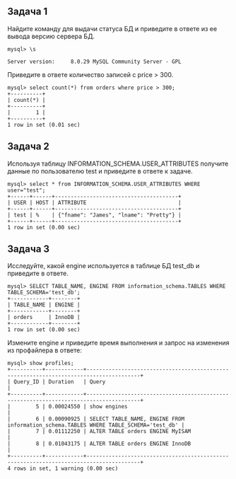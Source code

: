 ## Задача 1

Найдите команду для выдачи статуса БД и приведите в ответе из ее вывода версию сервера БД.
```
mysql> \s

Server version:		8.0.29 MySQL Community Server - GPL
```

Приведите в ответе количество записей с price > 300.
```
mysql> select count(*) from orders where price > 300;
+----------+
| count(*) |
+----------+
|        1 |
+----------+
1 row in set (0.01 sec)
```

## Задача 2

Используя таблицу INFORMATION_SCHEMA.USER_ATTRIBUTES получите данные по пользователю test и приведите в ответе к задаче.
```
mysql> select * from INFORMATION_SCHEMA.USER_ATTRIBUTES WHERE user="test";
+------+------+---------------------------------------+
| USER | HOST | ATTRIBUTE                             |
+------+------+---------------------------------------+
| test | %    | {"fname": "James", "lname": "Pretty"} |
+------+------+---------------------------------------+
1 row in set (0.00 sec)
```

## Задача 3

Исследуйте, какой engine используется в таблице БД test_db и приведите в ответе.
```
mysql> SELECT TABLE_NAME, ENGINE FROM information_schema.TABLES WHERE TABLE_SCHEMA='test_db';
+------------+--------+
| TABLE_NAME | ENGINE |
+------------+--------+
| orders     | InnoDB |
+------------+--------+
1 row in set (0.00 sec)
```
Измените engine и приведите время выполнения и запрос на изменения из профайлера в ответе:
```
mysql> show profiles;
+----------+------------+---------------------------------------------------------------------------------------+
| Query_ID | Duration   | Query                                                                                 |
+----------+------------+---------------------------------------------------------------------------------------+
|        5 | 0.00024550 | show engines                                                                          |
|        6 | 0.00090925 | SELECT TABLE_NAME, ENGINE FROM information_schema.TABLES WHERE TABLE_SCHEMA='test_db' |
|        7 | 0.01112250 | ALTER TABLE orders ENGINE MyISAM                                                      |
|        8 | 0.01043175 | ALTER TABLE orders ENGINE InnoDB                                                      |
+----------+------------+---------------------------------------------------------------------------------------+
4 rows in set, 1 warning (0.00 sec)
```


